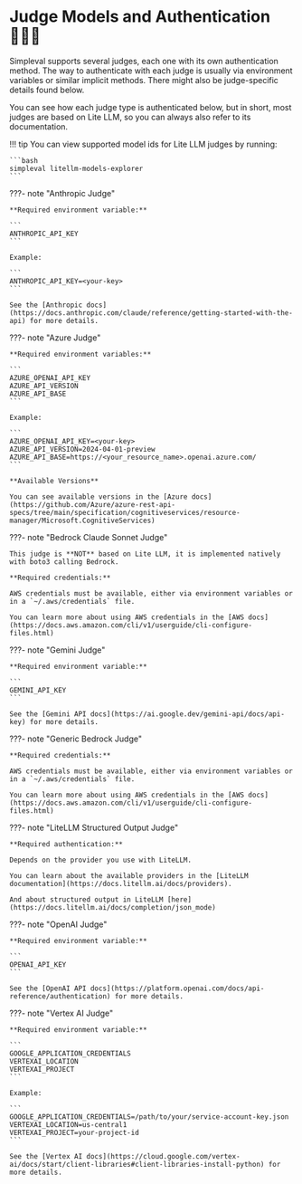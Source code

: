 # Judge Models and Authentication  👩‍⚖️🔑

Simpleval supports several judges, each one with its own authentication method.
The way to authenticate with each judge is usually via environment variables or similar implicit methods.
There might also be judge-specific details found below.

You can see how each judge type is authenticated below, but in short, most judges are based on Lite LLM,
so you can always also refer to its documentation.

!!! tip
    You can view supported model ids for Lite LLM judges by running:

    ```bash
    simpleval litellm-models-explorer
    ```

???- note "Anthropic Judge"

    **Required environment variable:**

    ```
    ANTHROPIC_API_KEY
    ```

    Example:

    ```
    ANTHROPIC_API_KEY=<your-key>
    ```

    See the [Anthropic docs](https://docs.anthropic.com/claude/reference/getting-started-with-the-api) for more details.

???- note "Azure Judge"

    **Required environment variables:**

    ```
    AZURE_OPENAI_API_KEY
    AZURE_API_VERSION
    AZURE_API_BASE
    ```

    Example:

    ```
    AZURE_OPENAI_API_KEY=<your-key>
    AZURE_API_VERSION=2024-04-01-preview
    AZURE_API_BASE=https://<your_resource_name>.openai.azure.com/
    ```

    **Available Versions**

    You can see available versions in the [Azure docs](https://github.com/Azure/azure-rest-api-specs/tree/main/specification/cognitiveservices/resource-manager/Microsoft.CognitiveServices)

???- note "Bedrock Claude Sonnet Judge"

    This judge is **NOT** based on Lite LLM, it is implemented natively with boto3 calling Bedrock. 

    **Required credentials:**

    AWS credentials must be available, either via environment variables or in a `~/.aws/credentials` file.
    
    You can learn more about using AWS credentials in the [AWS docs](https://docs.aws.amazon.com/cli/v1/userguide/cli-configure-files.html)
    
???- note "Gemini Judge"

    **Required environment variable:**

    ```
    GEMINI_API_KEY
    ```

    See the [Gemini API docs](https://ai.google.dev/gemini-api/docs/api-key) for more details.

???- note "Generic Bedrock Judge"

    **Required credentials:**

    AWS credentials must be available, either via environment variables or in a `~/.aws/credentials` file.

    You can learn more about using AWS credentials in the [AWS docs](https://docs.aws.amazon.com/cli/v1/userguide/cli-configure-files.html)

???- note "LiteLLM Structured Output Judge"

    **Required authentication:**

    Depends on the provider you use with LiteLLM.

    You can learn about the available providers in the [LiteLLM documentation](https://docs.litellm.ai/docs/providers).

    And about structured output in LiteLLM [here](https://docs.litellm.ai/docs/completion/json_mode)

???- note "OpenAI Judge"

    **Required environment variable:**

    ```
    OPENAI_API_KEY
    ```

    See the [OpenAI API docs](https://platform.openai.com/docs/api-reference/authentication) for more details.

???- note "Vertex AI Judge"

    **Required environment variable:**

    ```
    GOOGLE_APPLICATION_CREDENTIALS
    VERTEXAI_LOCATION
    VERTEXAI_PROJECT
    ```

    Example:

    ```
    GOOGLE_APPLICATION_CREDENTIALS=/path/to/your/service-account-key.json
    VERTEXAI_LOCATION=us-central1
    VERTEXAI_PROJECT=your-project-id
    ```

    See the [Vertex AI docs](https://cloud.google.com/vertex-ai/docs/start/client-libraries#client-libraries-install-python) for more details.
